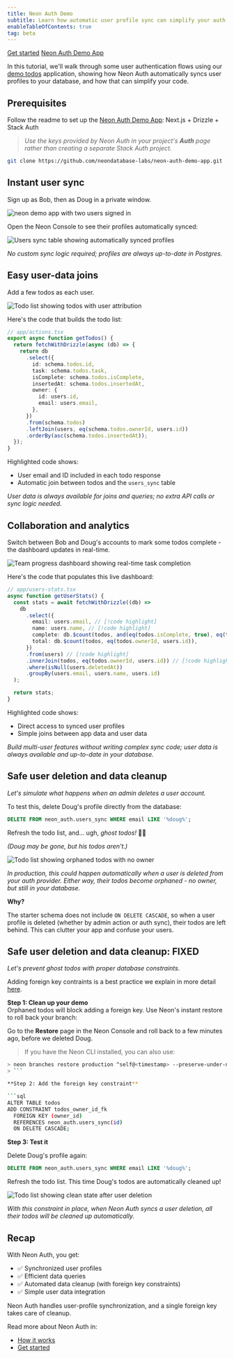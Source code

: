 ```yaml
---
title: Neon Auth Demo
subtitle: Learn how automatic user profile sync can simplify your auth workflow
enableTableOfContents: true
tag: beta
---
```


<InfoBlock>
  <DocsList title="Related docs" theme="docs">
    <a href="/docs/guides/neon-auth">Get started</a>
  </DocsList>

  <DocsList title="Sample project" theme="repo">
    <a href="https://github.com/neondatabase-labs/neon-auth-demo-app">Neon Auth Demo App</a>
  </DocsList>
</InfoBlock>

In this tutorial, we'll walk through some user authentication flows using our [demo todos](https://github.com/neondatabase-labs/neon-auth-demo-app) application, showing how Neon Auth automatically syncs user profiles to your database, and how that can simplify your code.

<FeatureBetaProps feature_name="Neon Auth" />

## Prerequisites

Follow the readme to set up the [Neon Auth Demo App](https://github.com/neondatabase-labs/neon-auth-demo-app): Next.js + Drizzle + Stack Auth

> _Use the keys provided by Neon Auth in your project's **Auth** page rather than creating a separate Stack Auth project._

```bash
git clone https://github.com/neondatabase-labs/neon-auth-demo-app.git
```

<Steps>

## Instant user sync

Sign up as Bob, then as Doug in a private window.

![neon demo app with two users signed in ](/docs/guides/neon_auth_demo_new_users.png)

Open the Neon Console to see their profiles automatically synced:

![Users sync table showing automatically synced profiles](/docs/guides/neon_auth_users_sync.png)

_No custom sync logic required; profiles are always up-to-date in Postgres._

## Easy user-data joins

Add a few todos as each user.

![Todo list showing todos with user attribution](/docs/guides/neon_auth_demo_todos.png)

Here's the code that builds the todo list:

```ts {7-11,14,15} showLineNumbers
// app/actions.tsx
export async function getTodos() {
  return fetchWithDrizzle(async (db) => {
    return db
      .select({
        id: schema.todos.id,
        task: schema.todos.task,
        isComplete: schema.todos.isComplete,
        insertedAt: schema.todos.insertedAt,
        owner: {
          id: users.id,
          email: users.email,
        },
      })
      .from(schema.todos)
      .leftJoin(users, eq(schema.todos.ownerId, users.id))
      .orderBy(asc(schema.todos.insertedAt));
  });
}
```

Highlighted code shows:

- User email and ID included in each todo response
- Automatic join between todos and the `users_sync` table

_User data is always available for joins and queries; no extra API calls or sync logic needed._

## Collaboration and analytics

Switch between Bob and Doug's accounts to mark some todos complete - the dashboard updates in real-time.

![Team progress dashboard showing real-time task completion](/docs/guides/neon_auth_demo_progress.png)

Here's the code that populates this live dashboard:

```ts showLineNumbers
// app/users-stats.tsx
async function getUserStats() {
  const stats = await fetchWithDrizzle((db) =>
    db
      .select({
        email: users.email, // [!code highlight]
        name: users.name, // [!code highlight]
        complete: db.$count(todos, and(eq(todos.isComplete, true), eq(todos.ownerId, users.id))),
        total: db.$count(todos, eq(todos.ownerId, users.id)),
      })
      .from(users) // [!code highlight]
      .innerJoin(todos, eq(todos.ownerId, users.id)) // [!code highlight]
      .where(isNull(users.deletedAt))
      .groupBy(users.email, users.name, users.id)
  );

  return stats;
}
```

Highlighted code shows:

- Direct access to synced user profiles
- Simple joins between app data and user data

_Build multi-user features without writing complex sync code; user data is always available and up-to-date in your database._

## Safe user deletion and data cleanup

_Let's simulate what happens when an admin deletes a user account._

To test this, delete Doug's profile directly from the database:

```sql
DELETE FROM neon_auth.users_sync WHERE email LIKE '%doug%';
```

Refresh the todo list, and... ugh, _ghost todos!_ 👻👻

*(Doug may be gone, but his todos aren't.)*

![Todo list showing orphaned todos with no owner](/docs/guides/neon_auth_demo_ghosts.png)

_In production, this could happen automatically when a user is deleted from your auth provider. Either way, their todos become orphaned - no owner, but still in your database._

**Why?**

The starter schema does not include `ON DELETE CASCADE`, so when a user profile is deleted (whether by admin action or auth sync), their todos are left behind. This can clutter your app and confuse your users.

## Safe user deletion and data cleanup: FIXED

_Let's prevent ghost todos with proper database constraints._

Adding foreign key contraints is a best practice we explain in more detail [here](/docs/guides/neon-auth-best-practices#foreign-keys-and-the-users_sync-table).

**Step 1: Clean up your demo**  
Orphaned todos will block adding a foreign key. Use Neon's instant restore to roll back your branch:

Go to the **Restore** page in the Neon Console and roll back to a few minutes ago, before we deleted Doug.

> If you have the Neon CLI installed, you can also use:

````bash shouldWrap
> neon branches restore production ^self@<timestamp> --preserve-under-name production_backup
> ```

**Step 2: Add the foreign key constraint**

```sql
ALTER TABLE todos
ADD CONSTRAINT todos_owner_id_fk
  FOREIGN KEY (owner_id)
  REFERENCES neon_auth.users_sync(id)
  ON DELETE CASCADE;
````

**Step 3: Test it**

Delete Doug's profile again:

```sql
DELETE FROM neon_auth.users_sync WHERE email LIKE '%doug%';
```

Refresh the todo list. This time Doug's todos are automatically cleaned up!

![Todo list showing clean state after user deletion](/docs/guides/neon_auth_demo_no_ghosts.png)

_With this constraint in place, when Neon Auth syncs a user deletion, all their todos will be cleaned up automatically._

</Steps>

## Recap

With Neon Auth, you get:

- ✅ Synchronized user profiles
- ✅ Efficient data queries
- ✅ Automated data cleanup (with foreign key constraints)
- ✅ Simple user data integration

Neon Auth handles user-profile synchronization, and a single foreign key takes care of cleanup.

Read more about Neon Auth in:

- [How it works](/docs/guides/neon-auth-how-it-works)
- [Get started](/docs/guides/neon-auth)
